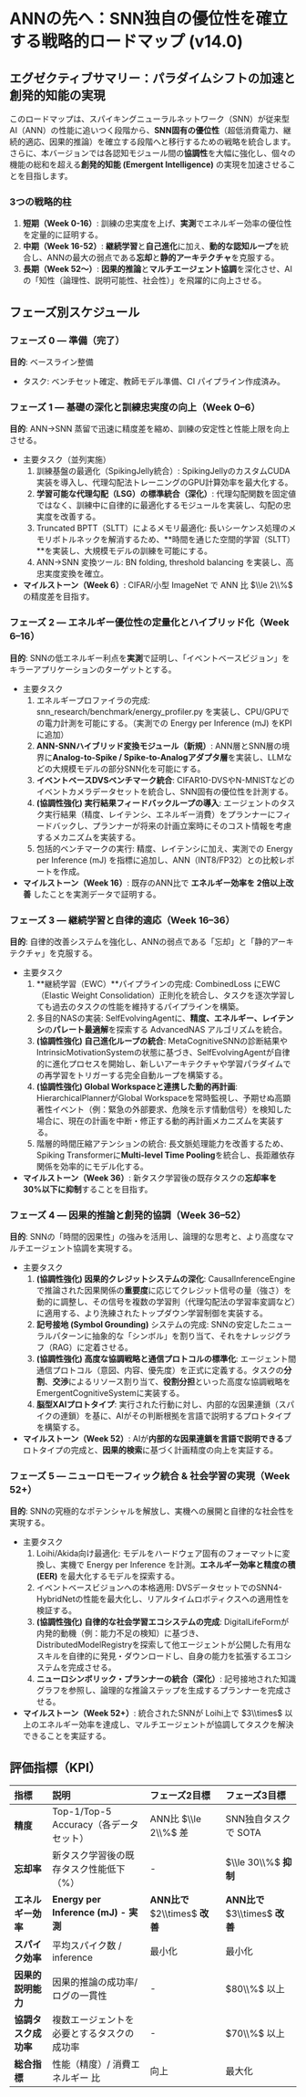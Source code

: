 # **ANNの先へ：SNN独自の優位性を確立する戦略的ロードマップ (v14.0)**

## **エグゼクティブサマリー：パラダイムシフトの加速と創発的知能の実現**

このロードマップは、スパイキングニューラルネットワーク（SNN）が従来型AI（ANN）の性能に追いつく段階から、**SNN固有の優位性**（超低消費電力、継続的適応、因果的推論）を確立する段階へと移行するための戦略を統合します。さらに、本バージョンでは各認知モジュール間の**協調性**を大幅に強化し、個々の機能の総和を超える**創発的知能 (Emergent Intelligence)** の実現を加速させることを目指します。

### **3つの戦略的柱**

1. **短期（Week 0-16）**: 訓練の忠実度を上げ、**実測**でエネルギー効率の優位性を定量的に証明する。  
2. **中期（Week 16-52）**: **継続学習**と**自己進化**に加え、**動的な認知ループ**を統合し、ANNの最大の弱点である**忘却**と**静的アーキテクチャ**を克服する。  
3. **長期（Week 52〜）**: **因果的推論**と**マルチエージェント協調**を深化させ、AIの「知性（論理性、説明可能性、社会性）」を飛躍的に向上させる。

## **フェーズ別スケジュール**

### **フェーズ 0 — 準備（完了）**

**目的**: ベースライン整備

* タスク: ベンチセット確定、教師モデル準備、CI パイプライン作成済み。

### **フェーズ 1 — 基礎の深化と訓練忠実度の向上（Week 0–6）**

**目的**: ANN→SNN 蒸留で迅速に精度差を縮め、訓練の安定性と性能上限を向上させる。

* 主要タスク（並列実施）  
  1. 訓練基盤の最適化（SpikingJelly統合）: SpikingJellyのカスタムCUDA実装を導入し、代理勾配法トレーニングのGPU計算効率を最大化する。  
  2. **学習可能な代理勾配（LSG）の標準統合（深化）**: 代理勾配関数を固定値ではなく、訓練中に自律的に最適化するモジュールを実装し、勾配の忠実度を改善する。  
  3. Truncated BPTT（SLTT）によるメモリ最適化: 長いシーケンス処理のメモリボトルネックを解消するため、\*\*時間を通じた空間的学習（SLTT）\*\*を実装し、大規模モデルの訓練を可能にする。  
  4. ANN→SNN 変換ツール: BN folding, threshold balancing を実装し、高忠実度変換を確立。  
* **マイルストーン（Week 6）**: CIFAR/小型 ImageNet で ANN 比 $\\le 2\\%$ の精度差を目指す。

### **フェーズ 2 — エネルギー優位性の定量化とハイブリッド化（Week 6–16）**

**目的**: SNNの低エネルギー利点を**実測**で証明し、「イベントベースビジョン」をキラーアプリケーションのターゲットとする。

* 主要タスク  
  1. エネルギープロファイラの完成: snn\_research/benchmark/energy\_profiler.py を実装し、CPU/GPUでの電力計測を可能にする。（実測での Energy per Inference (mJ) をKPIに追加）  
  2. **ANN-SNNハイブリッド変換モジュール（新規）**: ANN層とSNN層の境界に**Analog-to-Spike / Spike-to-Analogアダプタ層**を実装し、LLMなどの大規模モデルの部分SNN化を可能にする。  
  3. **イベントベースDVSベンチマーク統合**: CIFAR10-DVSやN-MNISTなどのイベントカメラデータセットを統合し、SNN固有の優位性を計測する。  
  4. **(協調性強化) 実行結果フィードバックループの導入**: エージェントのタスク実行結果（精度、レイテンシ、エネルギー消費）をプランナーにフィードバックし、プランナーが将来の計画立案時にそのコスト情報を考慮するメカニズムを実装する。  
  5. 包括的ベンチマークの実行: 精度、レイテンシに加え、実測での Energy per Inference (mJ) を指標に追加し、ANN（INT8/FP32）との比較レポートを作成。  
* **マイルストーン（Week 16）**: 既存のANN比で **エネルギー効率を 2倍以上改善** したことを実測データで証明する。

### **フェーズ 3 — 継続学習と自律的適応（Week 16–36）**

**目的**: 自律的改善システムを強化し、ANNの弱点である「忘却」と「静的アーキテクチャ」を克服する。

* 主要タスク  
  1. \*\*継続学習（EWC）\*\*パイプラインの完成: CombinedLoss にEWC（Elastic Weight Consolidation）正則化を統合し、タスクを逐次学習しても過去のタスクの性能を維持するパイプラインを構築。  
  2. 多目的NASの実装: SelfEvolvingAgentに、**精度、エネルギー、レイテンシ**の**パレート最適解**を探索する AdvancedNAS アルゴリズムを統合。  
  3. **(協調性強化) 自己進化ループの統合**: MetaCognitiveSNNの診断結果やIntrinsicMotivationSystemの状態に基づき、SelfEvolvingAgentが自律的に進化プロセスを開始し、新しいアーキテクチャや学習パラダイムでの再学習をトリガーする完全自動ループを構築する。  
  4. **(協調性強化) Global Workspaceと連携した動的再計画**: HierarchicalPlannerがGlobal Workspaceを常時監視し、予期せぬ高顕著性イベント（例：緊急の外部要求、危険を示す情動信号）を検知した場合に、現在の計画を中断・修正する動的再計画メカニズムを実装する。  
  5. 階層的時間圧縮アテンションの統合: 長文脈処理能力を改善するため、Spiking Transformerに**Multi-level Time Pooling**を統合し、長距離依存関係を効率的にモデル化する。  
* **マイルストーン（Week 36）**: 新タスク学習後の既存タスクの**忘却率を 30%以下に抑制**することを目指す。

### **フェーズ 4 — 因果的推論と創発的協調（Week 36–52）**

**目的**: SNNの「時間的因果性」の強みを活用し、論理的な思考と、より高度なマルチエージェント協調を実現する。

* 主要タスク  
  1. **(協調性強化) 因果的クレジットシステムの深化**: CausalInferenceEngineで推論された因果関係の**重要度**に応じてクレジット信号の量（強さ）を動的に調整し、その信号を複数の学習則（代理勾配法の学習率変調など）に適用する、より洗練されたトップダウン学習制御を実装する。  
  2. **記号接地 (Symbol Grounding)** システムの完成: SNNの安定したニューラルパターンに抽象的な「シンボル」を割り当て、それをナレッジグラフ（RAG）に定着させる。  
  3. **(協調性強化) 高度な協調戦略と通信プロトコルの標準化**: エージェント間通信プロトコル（意図、内容、優先度）を正式に定義する。タスクの**分割**、**交渉**によるリソース割り当て、**役割分担**といった高度な協調戦略をEmergentCognitiveSystemに実装する。  
  4. **脳型XAIプロトタイプ**: 実行された行動に対し、内部的な因果連鎖（スパイクの連鎖）を基に、AIがその判断根拠を言語で説明するプロトタイプを構築する。  
* **マイルストーン（Week 52）**: AIが**内部的な因果連鎖を言語で説明できる**プロトタイプの完成と、**因果的検索**に基づく計画精度の向上を実証する。

### **フェーズ 5 — ニューロモーフィック統合 & 社会学習の実現（Week 52+）**

**目的**: SNNの究極的なポテンシャルを解放し、実機への展開と自律的な社会性を実現する。

* 主要タスク  
  1. Loihi/Akida向け最適化: モデルをハードウェア固有のフォーマットに変換し、実機で Energy per Inference を計測。**エネルギー効率と精度の積 (EER)** を最大化するモデルを探索する。  
  2. イベントベースビジョンへの本格適用: DVSデータセットでのSNN4-HybridNetの性能を最大化し、リアルタイムロボティクスへの適用性を検証する。  
  3. **(協調性強化) 自律的な社会学習エコシステムの完成**: DigitalLifeFormが内発的動機（例：能力不足の検知）に基づき、DistributedModelRegistryを探索して他エージェントが公開した有用なスキルを自律的に発見・ダウンロードし、自身の能力を拡張するエコシステムを完成させる。  
  4. **ニューロシンボリック・プランナーの統合（深化）**: 記号接地された知識グラフを参照し、論理的な推論ステップを生成するプランナーを完成させる。  
* **マイルストーン（Week 52+）**: 統合されたSNNが Loihi上で $3\\times$ 以上のエネルギー効率を達成し、マルチエージェントが協調してタスクを解決できることを実証する。

## **評価指標（KPI）**

| 指標 | 説明 | フェーズ2目標 | フェーズ3目標 |
| :---- | :---- | :---- | :---- |
| **精度** | Top-1/Top-5 Accuracy（各データセット） | ANN比 $\\le 2\\%$ 差 | SNN独自タスクで SOTA |
| **忘却率** | 新タスク学習後の既存タスク性能低下（%） | \- | $\\le 30\\%$ **抑制** |
| **エネルギー効率** | **Energy per Inference (mJ) \- 実測** | **ANN比で** $2\\times$ **改善** | **ANN比で** $3\\times$ **改善** |
| **スパイク効率** | 平均スパイク数 / inference | 最小化 | 最小化 |
| **因果的説明能力** | 因果的推論の成功率/ログの一貫性 | \- | $80\\%$ 以上 |
| **協調タスク成功率** | 複数エージェントを必要とするタスクの成功率 | \- | $70\\%$ 以上 |
| **総合指標** | 性能（精度）/ 消費エネルギー 比 | 向上 | 最大化 |

